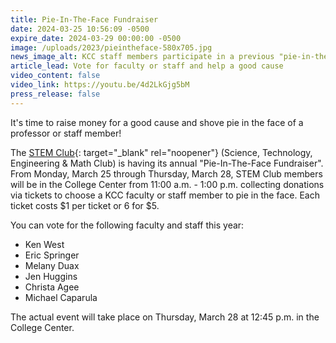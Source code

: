 ```yaml
---
title: Pie-In-The-Face Fundraiser
date: 2024-03-25 10:56:09 -0500
expire_date: 2024-03-29 00:00:00 -0500
image: /uploads/2023/pieintheface-580x705.jpg
news_image_alt: KCC staff members participate in a previous "pie-in-the-face" fundraiser
article_lead: Vote for faculty or staff and help a good cause
video_content: false
video_link: https://youtu.be/4d2LkGjg5bM
press_release: false
---
```

It's time to raise money for a good cause and shove pie in the face of a professor or staff member!

The [STEM Club](https://www.kcc.edu/student-resources/student-life/clubs/#stem-club){: target="_blank" rel="noopener"} (Science, Technology, Engineering & Math Club) is having its annual "Pie-In-The-Face Fundraiser". From Monday, March 25 through Thursday, March 28, STEM Club members will be in the College Center from 11:00 a.m. - 1:00 p.m. collecting donations via tickets to choose a KCC faculty or staff member to pie in the face. Each ticket costs $1 per ticket or 6 for $5.

You can vote for the following faculty and staff this year:

* Ken West
* Eric Springer
* Melany Duax
* Jen Huggins
* Christa Agee
* Michael Caparula

The actual event will take place on Thursday, March 28 at 12:45 p.m. in the College Center.
